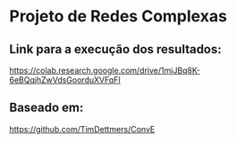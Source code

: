 # Projeto de Redes Complexas

## Link para a execução dos resultados:
https://colab.research.google.com/drive/1mjJBq8K-6eBQqjhZwVdsGoorduXVFqFI

## Baseado em:
https://github.com/TimDettmers/ConvE
